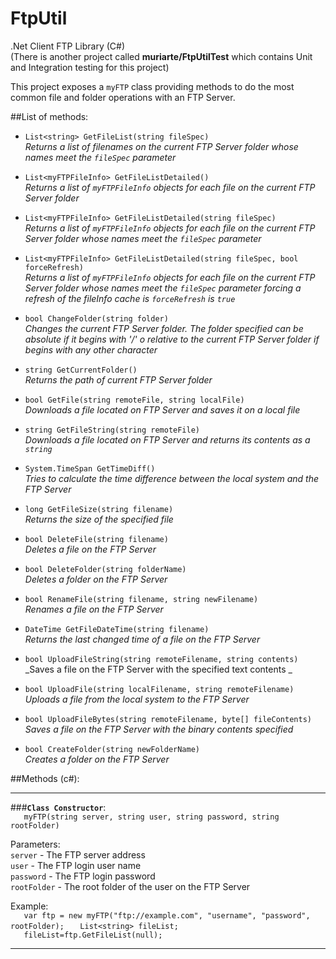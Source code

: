 FtpUtil
=======

.Net Client FTP Library (C#)  
(There is another project called **muriarte/FtpUtilTest** which contains Unit and Integration testing for this project)

This project exposes a `myFTP` class providing methods to do the most common file and folder operations with an FTP Server.

##List of methods:  

- `List<string> GetFileList(string fileSpec)`  
  _Returns a list of filenames on the current FTP Server folder whose names meet the `fileSpec` parameter_  

- `List<myFTPFileInfo> GetFileListDetailed()`  
  _Returns a list of `myFTPFileInfo` objects for each file on the current FTP Server folder_  

- `List<myFTPFileInfo> GetFileListDetailed(string fileSpec)`  
  _Returns a list of `myFTPFileInfo` objects for each file on the current FTP Server folder  whose names meet the `fileSpec` parameter_  

- `List<myFTPFileInfo> GetFileListDetailed(string fileSpec, bool forceRefresh)`  
  _Returns a list of `myFTPFileInfo` objects for each file on the current FTP Server folder  whose names meet the `fileSpec` parameter forcing a refresh of the fileInfo cache is `forceRefresh` is `true`_  

- `bool ChangeFolder(string folder)`  
  _Changes the current FTP Server folder. The folder specified can be absolute if it begins with '/' o relative to the current FTP Server folder if begins with any other character_  

- `string GetCurrentFolder()`  
  _Returns the path of current FTP Server folder_  

- `bool GetFile(string remoteFile, string localFile)`  
  _Downloads a file located on FTP Server and saves it on a local file_  

- `string GetFileString(string remoteFile)`  
  _Downloads a file located on FTP Server and returns its contents as a `string`_  

- `System.TimeSpan GetTimeDiff()`  
  _Tries to calculate the time difference between the local system and the FTP Server_  

- `long GetFileSize(string filename)`  
  _Returns the size of the specified file_  

- `bool DeleteFile(string filename)`  
  _Deletes a file on the FTP Server_  

- `bool DeleteFolder(string folderName)`  
  _Deletes a folder on the FTP Server_  

- `bool RenameFile(string filename, string newFilename)`  
  _Renames a file on the FTP Server_  

- `DateTime GetFileDateTime(string filename)`  
  _Returns the last changed time of a file on the FTP Server_  

- `bool UploadFileString(string remoteFilename, string contents)`  
  _Saves a file on the FTP Server with the specified text contents _  

- `bool UploadFile(string localFilename, string remoteFilename)`  
  _Uploads a file from the local system to the FTP Server_  

- `bool UploadFileBytes(string remoteFilename, byte[] fileContents)`  
  _Saves a file on the FTP Server with the binary contents specified_  

- `bool CreateFolder(string newFolderName)`  
  _Creates a folder on the FTP Server_  




##Methods (c#):  

---
###**`Class Constructor`**:  
`	myFTP(string server, string user, string password, string rootFolder)`

Parameters:  
`server`  - The FTP server address  
`user`  - The FTP login user name  
`password`  - The FTP login password  
`rootFolder`  - The root folder of the user on the FTP Server  

Example:  
`	var ftp = new myFTP("ftp://example.com", "username", "password", rootFolder);`
`	List<string> fileList;`  
`	fileList=ftp.GetFileList(null);`

---

